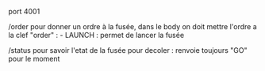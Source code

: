 port 4001

/order pour donner un ordre à la fusée, dans le body on doit mettre l'ordre a la clef "order" :
    - LAUNCH : permet de lancer la fusée

/status pour savoir l'etat de la fusée pour decoler : renvoie toujours "GO" pour le moment